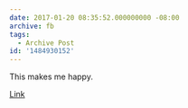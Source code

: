 ```yaml
---
date: 2017-01-20 08:35:52.000000000 -08:00
archive: fb
tags: 
  - Archive Post
id: '1484930152'
---
```


This makes me happy. 

[Link](http://www.theverge.com/tldr/2017/1/20/14334242/kristen-stewart-machine-learning-paper-ai)
